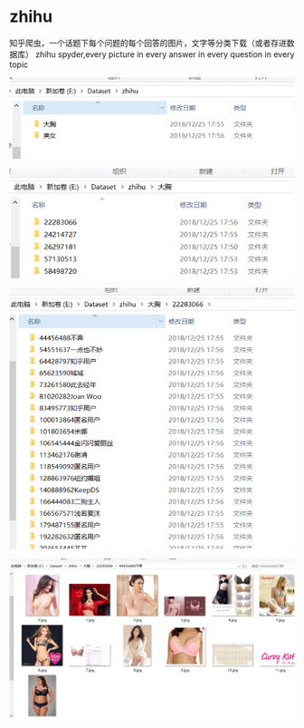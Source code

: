 # zhihu
知乎爬虫，一个话题下每个问题的每个回答的图片，文字等分类下载（或者存进数据库） zhihu  spyder,every picture in every answer in every question in every topic

![image](https://github.com/BitArtificial/zhihu/blob/master/1.png)

![image](https://github.com/BitArtificial/zhihu/blob/master/2.png)

![image](https://github.com/BitArtificial/zhihu/blob/master/3.png)

![image](https://github.com/BitArtificial/zhihu/blob/master/4.png)
